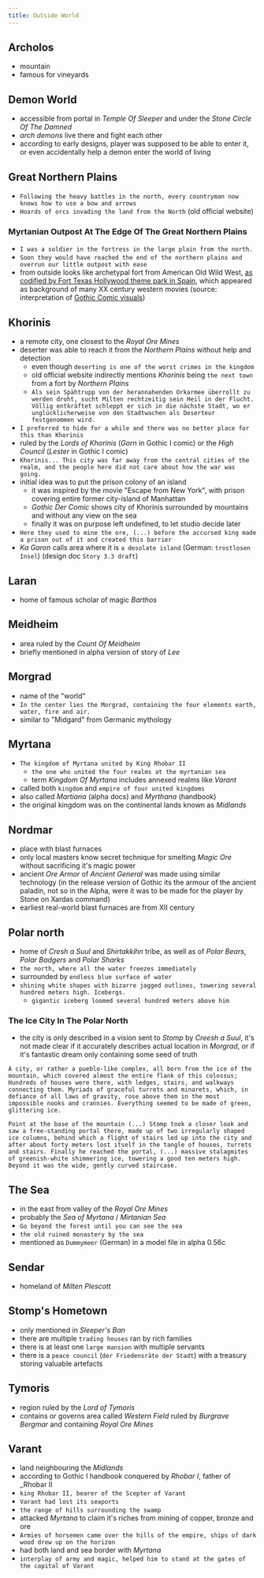 ```yaml
---
title: Outside World
---
```


## Archolos
- mountain
- famous for vineyards

## Demon World
- accessible from portal in _Temple Of Sleeper_ and under the _Stone Circle Of The Damned_
- _arch demons_ live there and fight each other
- according to early designs, player was supposed to be able to enter it, or even accidentally help a demon enter the world of living

## Great Northern Plains
- `Following the heavy battles in the north, every countryman now knows how to use a bow and arrows`
- `Hoards of orcs invading the land from the North` (old official website)

### Myrtanian Outpost At The Edge Of The Great Northern Plains
- `I was a soldier in the fortress in the large plain from the north.`
- `Soon they would have reached the end of the northern plains and overrun our little outpost with ease`
- from outside looks like archetypal fort from American Old Wild West, [as codified by Fort Texas Hollywood theme park in Spain](https://en.wikipedia.org/wiki/Texas_Hollywood#/media/File:Fort_Bravo_Texas_Hollywood_September_2013.JPG), which appeared as background of many XX century western movies (source: interpretation of [Gothic Comic visuals](https://media.gothicarchive.org/promotion/comic/GothicComic.pdf))

## Khorinis
- a remote city, one closest to the _Royal Ore Mines_
- deserter was able to reach it from the _Northern Plains_ without help and detection
  - even though `deserting is one of the worst crimes in the kingdom`
  - old official website indirectly mentions _Khorinis_ being `the next town` from a fort by _Northern Plains_
  - `Als sein Spähtrupp von der herannahenden Orkarmee überrollt zu werden droht, sucht Milten rechtzeitig sein Heil in der Flucht. Völlig entkräftet schleppt er sich in die nächste Stadt, wo er unglücklicherweise von den Stadtwachen als Deserteur festgenommen wird.`
- `I preferred to hide for a while and there was no better place for this than Khorinis`
- ruled by the _Lords of Khorinis_ (_Gorn_ in Gothic I comic) or the _High Council_ (_Lester_ in Gothic I comic)
- `Khorinis... This city was far away from the central cities of the realm, and the people here did not care about how the war was going.`
- initial idea was to put the prison colony of an island
  - it was inspired by the movie "Escape from New York", with prison covering entire former city-island of Manhattan
  - _Gothic Der Comic_ shows city of Khorinis surrounded by mountains and without any view on the sea
  - finally it was on purpose left undefined, to let studio decide later
- `Here they used to mine the ore, (...) before the accursed king made a prison out of it and created this barrier`
- _Ka Garon_ calls area where it is `a desolate island` (German: `trostlosen Insel`) (design doc `Story 3.3 draft`)

## Laran
- home of famous scholar of magic _Barthos_

## Meidheim
- area ruled by the _Count Of Meidheim_
- briefly mentioned in alpha version of story of _Lee_

## Morgrad
- name of the "world"
- `In the center lies the Morgrad, containing the four elements earth, water, fire and air.`
- similar to "Midgard" from Germanic mythology

## Myrtana
- `The kingdom of Myrtana united by King Rhobar II`
  - `the one who united the four realms at the myrtanian sea`
  - term _Kingdom Of Myrtana_ includes annexed realms like _Varant_
- called both `kingdom` and `empire of four united kingdoms`
- also called _Martiana_ (alpha docs) and _Myrthana_ (handbook)
- the original kingdom was on the continental lands known as _Midlands_

## Nordmar
- place with blast furnaces
- only local masters know secret technique for smelting _Magic Ore_ without sacrificing it's magic power
- ancient _Ore Armor_ of _Ancient General_ was made using similar technology (in the release version of Gothic its the armour of the ancient paladin, not so in the Alpha, were it was to be made for the player by Stone on Xardas command)
- earliest real-world blast furnaces are from XII century

## Polar north
- home of _Cresh a Suul_ and _Shirtakkihn_ tribe, as well as of _Polar Bears_, _Polar Badgers_ and _Polar Sharks_
- `the north, where all the water freezes immediately`
- surrounded by `endless blue surface of water`
- `shining white shapes with bizarre jagged outlines, towering several hundred meters high. Icebergs.`
  - `gigantic iceberg loomed several hundred meters above him`

### The Ice City In The Polar North
- the city is only described in a vision sent to _Stomp_ by _Creesh a Suul_, it's not made clear if it accurately describes actual location in _Morgrad_, or if it's fantastic dream only containing some seed of truth
```
A city, or rather a pueblo-like complex, all born from the ice of the mountain, which covered almost the entire flank of this colossus; Hundreds of houses were there, with ledges, stairs, and walkways connecting them. Myriads of graceful turrets and minarets, which, in defiance of all laws of gravity, rose above them in the most impossible nooks and crannies. Everything seemed to be made of green, glittering ice.
```
```
Point at the base of the mountain (...) Stomp took a closer look and saw a free-standing portal there, made up of two irregularly shaped ice columns, behind which a flight of stairs led up into the city and after about forty meters lost itself in the tangle of houses, turrets and stairs. Finally he reached the portal, (...) massive stalagmites of greenish-white shimmering ice, towering a good ten meters high. Beyond it was the wide, gently curved staircase.
```

## The Sea
- in the east from valley of the _Royal Ore Mines_
- probably the _Sea of Myrtana_ / _Mirtanian Sea_
- `Go beyond the forest until you can see the sea`
- `the old ruined monastery by the sea`
- mentioned as `Dummymeer` (German) in a model file in alpha 0.56c

## Sendar
- homeland of _Milten Plescott_

## Stomp's Hometown
- only mentioned in _Sleeper's Ban_
- there are multiple `trading houses` ran by rich families
- there is at least one `large mansion` with multiple servants
- there is a `peace council` (`der Friedensräte der Stadt`) with a treasury storing valuable artefacts

## Tymoris
- region ruled by the _Lord of Tymoris_
- contains or governs area called _Western Field_ ruled by _Burgrave Bergmar_ and containing _Royal Ore Mines_

## Varant
- land neighbouring the _Midlands_
- according to Gothic I handbook conquered by _Rhobar I_, father of _Rhobar II
- `king Rhobar II, bearer of the Scepter of Varant`
- `Varant had lost its seaports`
- `the range of hills surrounding the swamp`
- attacked _Myrtana_ to claim it's riches from mining of copper, bronze and ore
- `Armies of horsemen came over the hills of the empire, ships of dark wood drew up on the horizon`
- had both land and sea border with _Myrtana_
- `interplay of army and magic, helped him to stand at the gates of the capital of Varant`
